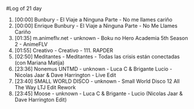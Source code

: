 #Log of 21 day

1. [00:00] Bunbury - El Viaje a Ninguna Parte - No me llames cariño
1. [00:00] Enrique Bunbury - El Viaje a Ninguna Parte - No Me Llames Cariño
1. [01:35] m.animeflv.net - unknown - Boku no Hero Academia 5th Season 2 - AnimeFLV
1. [01:55] Creativo - Creativo - 111. RAPDER
1. [02:50] Meditantes - Meditantes - Todas las crisis están conectadas (con Mariana Matija)
1. [23:36] Nonemus UNTMD - unknown - Luca C & Brigante Lucio - Nicolas Jaar & Dave Harrington - Live Edit
1. [23:40] SMALL WORLD DISCO - unknown - Small World Disco 12   All The Way LTJ Edit Rework
1. [23:45] Moose - unknown - Luca C & Brigante - Lucio (Nicolas Jaar & Dave Harrington Edit)
